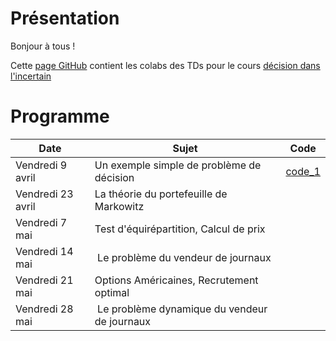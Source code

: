 # Présentation

Bonjour à tous !

Cette [page GitHub](https://ddlenpc.github.io/ddl/) contient les colabs des TDs pour le cours [décision dans l'incertain](https://cermics.enpc.fr/~bl/decision-incertain/index.html)



# Programme

| Date  | Sujet | Code |  
|----------- | ----------- | ----------- |
|Vendredi 9 avril | Un exemple simple de problème de décision | [code_1](https://colab.research.google.com/drive/1WicshX9l0XqBYxu_U6OcglPyfsXbvLhD?authuser=1) | 
|Vendredi 23 avril| La théorie du portefeuille de Markowitz | | 
|Vendredi 7 mai | Test d'équirépartition, Calcul de prix | | 
|Vendredi 14 mai | Le problème du vendeur de journaux | | 
|Vendredi 21 mai  | Options Américaines, Recrutement optimal | | 
|Vendredi 28 mai | Le problème dynamique du vendeur de journaux | | 
